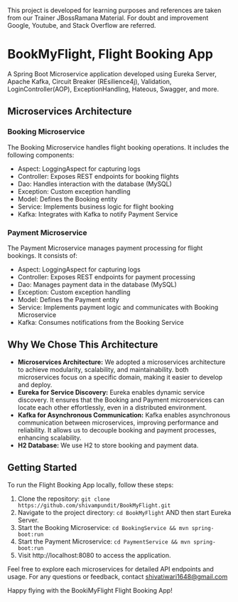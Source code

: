 This project is developed for learning purposes and references are taken from our Trainer JBossRamana Material. For doubt and improvement Google, Youtube, and Stack Overflow are referred.

# BookMyFlight, Flight Booking App
A Spring Boot Microservice application developed using Eureka Server, Apache Kafka, Circuit Breaker (REsilience4j), Validation, LoginController(AOP), ExceptionHandling, Hateous, Swagger, and more.

## Microservices Architecture

### Booking Microservice
The Booking Microservice handles flight booking operations. It includes the following components:
- Aspect: LoggingAspect for capturing logs
- Controller: Exposes REST endpoints for booking flights
- Dao: Handles interaction with the database (MySQL)
- Exception: Custom exception handling
- Model: Defines the Booking entity
- Service: Implements business logic for flight booking
- Kafka: Integrates with Kafka to notify Payment Service

### Payment Microservice
The Payment Microservice manages payment processing for flight bookings. It consists of:
- Aspect: LoggingAspect for capturing logs
- Controller: Exposes REST endpoints for payment processing
- Dao: Manages payment data in the database (MySQL)
- Exception: Custom exception handling
- Model: Defines the Payment entity
- Service: Implements payment logic and communicates with Booking Microservice
- Kafka: Consumes notifications from the Booking Service 

## Why We Chose This Architecture
- **Microservices Architecture:** We adopted a microservices architecture to achieve modularity, scalability, and maintainability. both microservices focus on a specific domain, making it easier to develop and deploy.
- **Eureka for Service Discovery:** Eureka enables dynamic service discovery. It ensures that the Booking and Payment microservices can locate each other effortlessly, even in a distributed environment.
- **Kafka for Asynchronous Communication:** Kafka enables asynchronous communication between microservices, improving performance and reliability. It allows us to decouple booking and payment processes, enhancing scalability.
- **H2 Database:** We use H2 to store booking and payment data.

## Getting Started
To run the Flight Booking App locally, follow these steps:

1. Clone the repository: `git clone https://github.com/shivampundit/BookMyFlight.git`
2. Navigate to the project directory: `cd BookMyFlight` AND then start Eureka Server.
3. Start the Booking Microservice: `cd BookingService && mvn spring-boot:run`
4. Start the Payment Microservice: `cd PaymentService && mvn spring-boot:run`
5. Visit http://localhost:8080 to access the application.

Feel free to explore each microservices for detailed API endpoints and usage.
For any questions or feedback, contact shivatiwari1648@gmail.com

Happy flying with the BookiMyFlight Flight Booking App!
